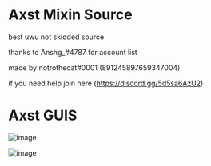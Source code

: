 # Axst Mixin Source
best uwu not skidded source

thanks to Anshg_#4787 for account list

made by notrothecat#0001 (891245897659347004)

if you need help join here (https://discord.gg/5d5sa6AzU2)

# Axst GUIS

![image](https://user-images.githubusercontent.com/94248011/148793530-9a409d52-9f80-4cac-aeea-62bcf4ea77ca.png)

![image](https://user-images.githubusercontent.com/94248011/148793844-d880a232-3c69-4a3d-833c-9cddcef0bd54.png)

